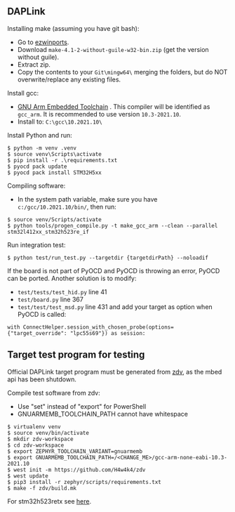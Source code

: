 DAPLink
---

Installing make (assuming you have git bash):
- Go to [ezwinports](https://sourceforge.net/projects/ezwinports/files/).
- Download `make-4.1-2-without-guile-w32-bin.zip` (get the version without guile).
- Extract zip.
- Copy the contents to your `Git\mingw64\` merging the folders, but do NOT overwrite/replace any existing files. 

Install gcc:
- [GNU Arm Embedded Toolchain](https://developer.arm.com/tools-and-software/open-source-software/developer-tools/gnu-toolchain/gnu-rm/downloads) . This compiler will be identified as `gcc_arm`. It is recommended to use version `10.3-2021.10`. 
- Install to: `C:\gcc\10.2021.10\`

Install Python and run:
```
$ python -m venv .venv
$ source venv\Scripts\activate
$ pip install -r .\requirements.txt
$ pyocd pack update
$ pyocd pack install STM32H5xx
```


Compiling software:
- In the system path variable, make sure you have `c:/gcc/10.2021.10/bin/`, then run:
```
$ source venv/Scripts/activate
$ python tools/progen_compile.py -t make_gcc_arm --clean --parallel stm32l412xx_stm32h523re_if
```

Run integration test:
```
$ python test/run_test.py --targetdir {targetdirPath} --noloadif
```

If the board is not part of PyOCD and PyOCD is throwing an error, PyOCD can be ported. Another solution is to modify:
- `test/tests/test_hid.py` line 41
- `test/board.py` line 367
- `test/test/test_msd.py` line 431
 and add your target as option when PyOCD is called:
```
with ConnectHelper.session_with_chosen_probe(options={"target_override": "lpc55s69"}) as session:
```

Target test program for testing
--
Official DAPLink target program must be generated from [zdv](https://github.com/H4w4k4/zdv),
as the mbed api has been shutdown.

Compile test software from zdv:
- Use "set" instead of "export" for PowerShell
- GNUARMEMB_TOOLCHAIN_PATH cannot have whitespace
```
$ virtualenv venv
$ source venv/bin/activate
$ mkdir zdv-workspace
$ cd zdv-workspace
$ export ZEPHYR_TOOLCHAIN_VARIANT=gnuarmemb
$ export GNUARMEMB_TOOLCHAIN_PATH=/<CHANGE_ME>/gcc-arm-none-eabi-10.3-2021.10
$ west init -m https://github.com/H4w4k4/zdv
$ west update
$ pip3 install -r zephyr/scripts/requirements.txt
$ make -f zdv/build.mk
```

For stm32h523retx see [here](https://github.com/H4w4k4/DAPLink_Test).

